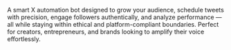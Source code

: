 A smart X automation bot designed to grow your audience, schedule tweets with precision, engage followers authentically, and analyze performance — all while staying within ethical and platform-compliant boundaries. Perfect for creators, entrepreneurs, and brands looking to amplify their voice effortlessly.
